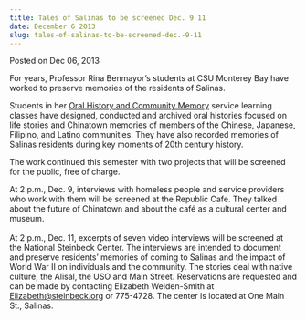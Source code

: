 ```yaml
---
title: Tales of Salinas to be screened Dec. 9 11
date: December 6 2013
slug: tales-of-salinas-to-be-screened-dec.-9-11
---
```





<span class="date">Posted on Dec 06, 2013    </span>
<p>For years, Professor Rina Benmayor&#x2019;s students at CSU Monterey
Bay have worked to preserve memories of the residents of
Salinas.</p>
<p>Students in her <a href="http://hcom.csumb.edu/oral-history" rel="nofollow">Oral History and Community Memory</a> service
learning classes have designed,&#xA0;conducted and archived oral
histories focused on life stories and Chinatown memories of members
of the Chinese, Japanese, Filipino, and Latino communities. They
have also recorded memories of Salinas residents during key moments
of 20th century history.</p>
<p>The work continued this semester with two projects that will be
screened for the public, free of charge.</p>
<p>At 2 p.m., Dec. 9, interviews with homeless people and service
providers who work with them will be screened at the Republic Cafe.
They talked about the future of Chinatown and about the caf&#xE9; as a
cultural center and museum.<br>
<br>
At 2 p.m., Dec. 11, excerpts of seven video interviews will be
screened at the National Steinbeck Center. The interviews are
intended to document and preserve residents&#x2019; memories of coming to
Salinas and the impact of World War II on individuals and the
community. The stories deal with native culture, the Alisal, the
USO and Main Street. Reservations are requested and can be made by
contacting Elizabeth Welden-Smith at <a href="mailto:Elizabeth@steinbeck.org">Elizabeth@steinbeck.org</a> or
775-4728. The center is located at One Main St., Salinas.</br></br></p>





